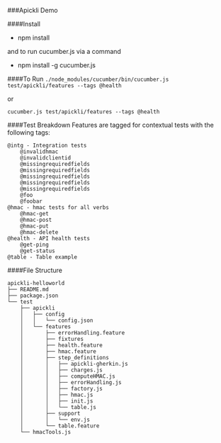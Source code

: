 ###Apickli Demo

####Install

* npm install

and to run cucumber.js via a command

* npm install -g cucumber.js


####To Run
```./node_modules/cucumber/bin/cucumber.js test/apickli/features --tags @health```

or

```cucumber.js test/apickli/features --tags @health```

####Test Breakdown
Features are tagged for contextual tests with the following tags:
```
@intg - Integration tests
	@invalidhmac
	@invalidclientid
	@missingrequiredfields
	@missingrequiredfields
	@missingrequiredfields
	@missingrequiredfields
	@missingrequiredfields
	@foo
	@foobar
@hmac - hmac tests for all verbs
	@hmac-get
	@hmac-post
	@hmac-put
	@hmac-delete
@health - API health tests
	@get-ping
	@get-status
@table - Table example
```

####File Structure
```
apickli-helloworld
├── README.md
├── package.json
└── test
    ├── apickli
    │   ├── config
    │   │   └── config.json
    │   └── features
    │       ├── errorHandling.feature
    │       ├── fixtures
    │       ├── health.feature
    │       ├── hmac.feature
    │       ├── step_definitions
    │       │   ├── apickli-gherkin.js
    │       │   ├── charges.js
    │       │   ├── computeHMAC.js
    │       │   ├── errorHandling.js
    │       │   ├── factory.js
    │       │   ├── hmac.js
    │       │   ├── init.js
    │       │   └── table.js
    │       ├── support
    │       │   └── env.js
    │       └── table.feature
    └── hmacTools.js
```
